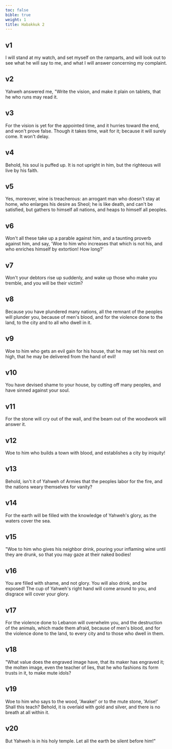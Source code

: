 ```yaml
---
toc: false
bible: true
weight: 1
title: Habakkuk 2
---
```




## v1 
I will stand at my watch, and set myself on the ramparts, and will look out to see what he will say to me, and what I will answer concerning my complaint. 

## v2 
Yahweh answered me, "Write the vision, and make it plain on tablets, that he who runs may read it. 

## v3 
For the vision is yet for the appointed time, and it hurries toward the end, and won't prove false. Though it takes time, wait for it; because it will surely come. It won't delay. 

## v4 
Behold, his soul is puffed up. It is not upright in him, but the righteous will live by his faith. 

## v5 
Yes, moreover, wine is treacherous: an arrogant man who doesn't stay at home, who enlarges his desire as Sheol; he is like death, and can't be satisfied, but gathers to himself all nations, and heaps to himself all peoples. 

## v6 
Won't all these take up a parable against him, and a taunting proverb against him, and say, 'Woe to him who increases that which is not his, and who enriches himself by extortion! How long?' 

## v7 
Won't your debtors rise up suddenly, and wake up those who make you tremble, and you will be their victim? 

## v8 
Because you have plundered many nations, all the remnant of the peoples will plunder you, because of men's blood, and for the violence done to the land, to the city and to all who dwell in it. 

## v9 
Woe to him who gets an evil gain for his house, that he may set his nest on high, that he may be delivered from the hand of evil! 

## v10 
You have devised shame to your house, by cutting off many peoples, and have sinned against your soul. 

## v11 
For the stone will cry out of the wall, and the beam out of the woodwork will answer it. 

## v12 
Woe to him who builds a town with blood, and establishes a city by iniquity! 

## v13 
Behold, isn't it of Yahweh of Armies that the peoples labor for the fire, and the nations weary themselves for vanity? 

## v14 
For the earth will be filled with the knowledge of Yahweh's glory, as the waters cover the sea. 

## v15 
"Woe to him who gives his neighbor drink, pouring your inflaming wine until they are drunk, so that you may gaze at their naked bodies! 

## v16 
You are filled with shame, and not glory. You will also drink, and be exposed! The cup of Yahweh's right hand will come around to you, and disgrace will cover your glory. 

## v17 
For the violence done to Lebanon will overwhelm you, and the destruction of the animals, which made them afraid, because of men's blood, and for the violence done to the land, to every city and to those who dwell in them. 

## v18 
"What value does the engraved image have, that its maker has engraved it; the molten image, even the teacher of lies, that he who fashions its form trusts in it, to make mute idols? 

## v19 
Woe to him who says to the wood, 'Awake!' or to the mute stone, 'Arise!' Shall this teach? Behold, it is overlaid with gold and silver, and there is no breath at all within it. 

## v20 
But Yahweh is in his holy temple. Let all the earth be silent before him!"
